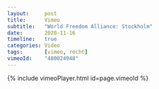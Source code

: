 ```yaml
---
layout:     post
title:      Vimeo
subtitle:   "World Freedom Alliance: Stockholm"
date:       2020-11-16
timeline:   true
categories: Video
tags:       [vimeo, recht]
vimeoId:    "480024948"
---
```

{% include vimeoPlayer.html id=page.vimeoId %}
